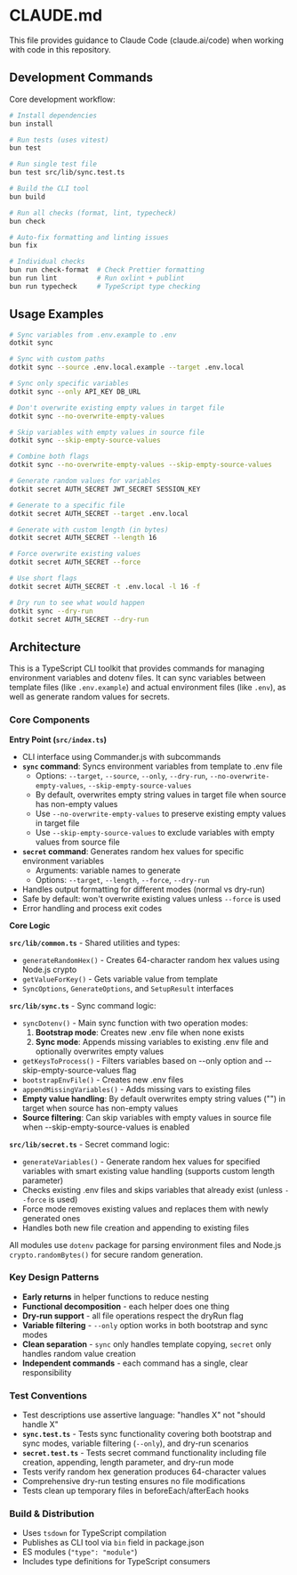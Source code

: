 # CLAUDE.md

This file provides guidance to Claude Code (claude.ai/code) when working with code in this repository.

## Development Commands

Core development workflow:

```bash
# Install dependencies
bun install

# Run tests (uses vitest)
bun test

# Run single test file
bun test src/lib/sync.test.ts

# Build the CLI tool
bun build

# Run all checks (format, lint, typecheck)
bun check

# Auto-fix formatting and linting issues
bun fix

# Individual checks
bun run check-format  # Check Prettier formatting
bun run lint          # Run oxlint + publint
bun run typecheck     # TypeScript type checking
```

## Usage Examples

```bash
# Sync variables from .env.example to .env
dotkit sync

# Sync with custom paths
dotkit sync --source .env.local.example --target .env.local

# Sync only specific variables
dotkit sync --only API_KEY DB_URL

# Don't overwrite existing empty values in target file
dotkit sync --no-overwrite-empty-values

# Skip variables with empty values in source file
dotkit sync --skip-empty-source-values

# Combine both flags
dotkit sync --no-overwrite-empty-values --skip-empty-source-values

# Generate random values for variables
dotkit secret AUTH_SECRET JWT_SECRET SESSION_KEY

# Generate to a specific file
dotkit secret AUTH_SECRET --target .env.local

# Generate with custom length (in bytes)
dotkit secret AUTH_SECRET --length 16

# Force overwrite existing values
dotkit secret AUTH_SECRET --force

# Use short flags
dotkit secret AUTH_SECRET -t .env.local -l 16 -f

# Dry run to see what would happen
dotkit sync --dry-run
dotkit secret AUTH_SECRET --dry-run
```

## Architecture

This is a TypeScript CLI toolkit that provides commands for managing environment variables and dotenv files. It can sync variables between template files (like `.env.example`) and actual environment files (like `.env`), as well as generate random values for secrets.

### Core Components

**Entry Point (`src/index.ts`)**

- CLI interface using Commander.js with subcommands
- **`sync` command**: Syncs environment variables from template to .env file
  - Options: `--target`, `--source`, `--only`, `--dry-run`, `--no-overwrite-empty-values`, `--skip-empty-source-values`
  - By default, overwrites empty string values in target file when source has non-empty values
  - Use `--no-overwrite-empty-values` to preserve existing empty values in target file
  - Use `--skip-empty-source-values` to exclude variables with empty values from source file
- **`secret` command**: Generates random hex values for specific environment variables
  - Arguments: variable names to generate
  - Options: `--target`, `--length`, `--force`, `--dry-run`
- Handles output formatting for different modes (normal vs dry-run)
- Safe by default: won't overwrite existing values unless `--force` is used
- Error handling and process exit codes

**Core Logic**

**`src/lib/common.ts`** - Shared utilities and types:

- `generateRandomHex()` - Creates 64-character random hex values using Node.js crypto
- `getValueForKey()` - Gets variable value from template
- `SyncOptions`, `GenerateOptions`, and `SetupResult` interfaces

**`src/lib/sync.ts`** - Sync command logic:

- `syncDotenv()` - Main sync function with two operation modes:
  1. **Bootstrap mode**: Creates new .env file when none exists
  2. **Sync mode**: Appends missing variables to existing .env file and optionally overwrites empty values
- `getKeysToProcess()` - Filters variables based on --only option and --skip-empty-source-values flag
- `bootstrapEnvFile()` - Creates new .env files
- `appendMissingVariables()` - Adds missing vars to existing files
- **Empty value handling**: By default overwrites empty string values ("") in target when source has non-empty values
- **Source filtering**: Can skip variables with empty values in source file when --skip-empty-source-values is enabled

**`src/lib/secret.ts`** - Secret command logic:

- `generateVariables()` - Generate random hex values for specified variables with smart existing value handling (supports custom length parameter)
- Checks existing .env files and skips variables that already exist (unless `--force` is used)
- Force mode removes existing values and replaces them with newly generated ones
- Handles both new file creation and appending to existing files

All modules use `dotenv` package for parsing environment files and Node.js `crypto.randomBytes()` for secure random generation.

### Key Design Patterns

- **Early returns** in helper functions to reduce nesting
- **Functional decomposition** - each helper does one thing
- **Dry-run support** - all file operations respect the dryRun flag
- **Variable filtering** - `--only` option works in both bootstrap and sync modes
- **Clean separation** - `sync` only handles template copying, `secret` only handles random value creation
- **Independent commands** - each command has a single, clear responsibility

### Test Conventions

- Test descriptions use assertive language: "handles X" not "should handle X"
- **`sync.test.ts`** - Tests sync functionality covering both bootstrap and sync modes, variable filtering (`--only`), and dry-run scenarios
- **`secret.test.ts`** - Tests secret command functionality including file creation, appending, length parameter, and dry-run mode
- Tests verify random hex generation produces 64-character values
- Comprehensive dry-run testing ensures no file modifications
- Tests clean up temporary files in beforeEach/afterEach hooks

### Build & Distribution

- Uses `tsdown` for TypeScript compilation
- Publishes as CLI tool via `bin` field in package.json
- ES modules (`"type": "module"`)
- Includes type definitions for TypeScript consumers
